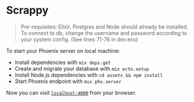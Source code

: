 # Scrappy

> Pre-requisites: Elixir, Postgres and Node should already be installed.
> To connect to db, change the username and password according to your system config. (See lines 71-76 in dev.exs)

To start your Phoenix server on local machine:

- Install dependencies with `mix deps.get`
- Create and migrate your database with `mix ecto.setup`
- Install Node.js dependencies with `cd assets && npm install`
- Start Phoenix endpoint with `mix phx.server`

Now you can visit [`localhost:4000`](http://localhost:4000) from your browser.
